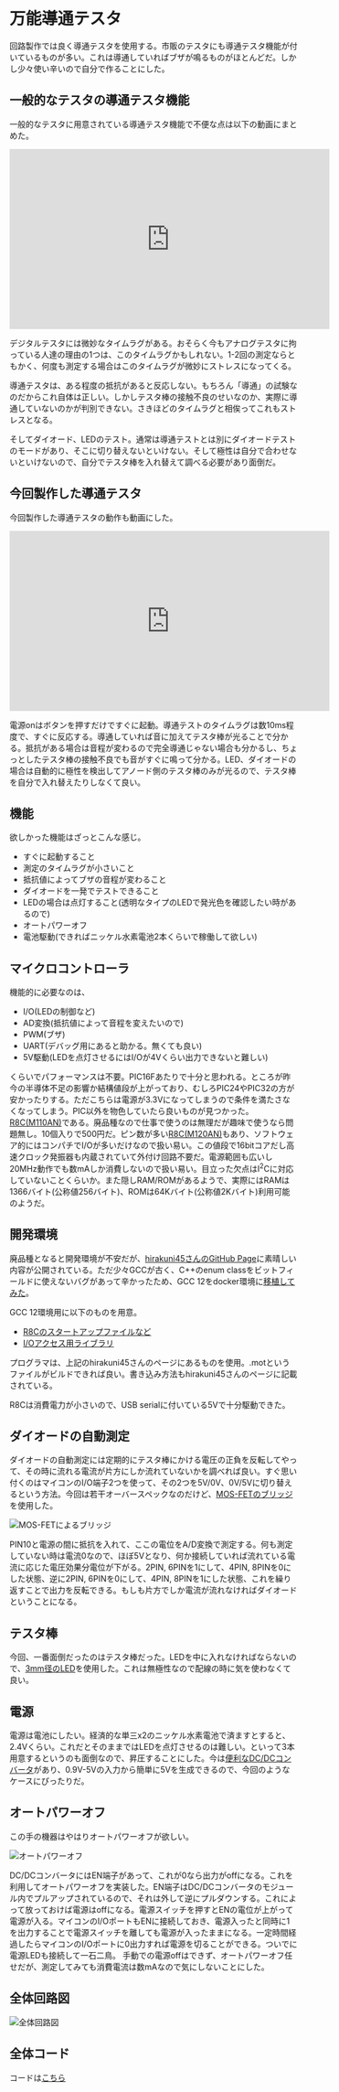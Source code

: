 # 万能導通テスタ

回路製作では良く導通テスタを使用する。市販のテスタにも導通テスタ機能が付いているものが多い。これは導通していればブザが鳴るものがほとんどだ。しかし少々使い辛いので自分で作ることにした。

## 一般的なテスタの導通テスタ機能

一般的なテスタに用意されている導通テスタ機能で不便な点は以下の動画にまとめた。

<iframe width="560" height="315" src="https://www.youtube.com/embed/wsYs5_lycps" title="YouTube video player" frameborder="0" allow="accelerometer; autoplay; clipboard-write; encrypted-media; gyroscope; picture-in-picture; web-share" allowfullscreen></iframe>

デジタルテスタには微妙なタイムラグがある。おそらく今もアナログテスタに拘っている人達の理由の1つは、このタイムラグかもしれない。1-2回の測定ならともかく、何度も測定する場合はこのタイムラグが微妙にストレスになってくる。

導通テスタは、ある程度の抵抗があると反応しない。もちろん「導通」の試験なのだからこれ自体は正しい。しかしテスタ棒の接触不良のせいなのか、実際に導通していないのかが判別できない。さきほどのタイムラグと相俟ってこれもストレスとなる。

そしてダイオード、LEDのテスト。通常は導通テストとは別にダイオードテストのモードがあり、そこに切り替えないといけない。そして極性は自分で合わせないといけないので、自分でテスタ棒を入れ替えて調べる必要があり面倒だ。

## 今回製作した導通テスタ

今回製作した導通テスタの動作も動画にした。

<iframe width="560" height="315" src="https://www.youtube.com/embed/jaog9l4Jh-w" title="YouTube video player" frameborder="0" allow="accelerometer; autoplay; clipboard-write; encrypted-media; gyroscope; picture-in-picture; web-share" allowfullscreen></iframe>

電源onはボタンを押すだけですぐに起動。導通テストのタイムラグは数10ms程度で、すぐに反応する。導通していれば音に加えてテスタ棒が光ることで分かる。抵抗がある場合は音程が変わるので完全導通じゃない場合も分かるし、ちょっとしたテスタ棒の接触不良でも音がすぐに鳴って分かる。LED、ダイオードの場合は自動的に極性を検出してアノード側のテスタ棒のみが光るので、テスタ棒を自分で入れ替えたりしなくて良い。

## 機能

欲しかった機能はざっとこんな感じ。

* すぐに起動すること
* 測定のタイムラグが小さいこと
* 抵抗値によってブザの音程が変わること
* ダイオードを一発でテストできること
* LEDの場合は点灯すること(透明なタイプのLEDで発光色を確認したい時があるので)
* オートパワーオフ
* 電池駆動(できればニッケル水素電池2本くらいで稼働して欲しい)

## マイクロコントローラ

機能的に必要なのは、

* I/O(LEDの制御など)
* AD変換(抵抗値によって音程を変えたいので)
* PWM(ブザ)
* UART(デバッグ用にあると助かる。無くても良い)
* 5V駆動(LEDを点灯させるにはI/Oが4Vくらい出力できないと難しい)

くらいでパフォーマンスは不要。PIC16Fあたりで十分と思われる。ところが昨今の半導体不足の影響か結構値段が上がっており、むしろPIC24やPIC32の方が安かったりする。ただこちらは電源が3.3Vになってしまうので条件を満たさなくなってしまう。PIC以外を物色していたら良いものが見つかった。[R8C(M110AN)](https://akizukidenshi.com/catalog/g/gI-04524/)である。廃品種なので仕事で使うのは無理だが趣味で使うなら問題無し。10個入りで500円だ。ピン数が多い[R8C(M120AN)](https://akizukidenshi.com/catalog/g/gI-04525/)もあり、ソフトウェア的にはコンパチでI/Oが多いだけなので扱い易い。この値段で16bitコアだし高速クロック発振器も内蔵されていて外付け回路不要だ。電源範囲も広いし20MHz動作でも数mAしか消費しないので扱い易い。目立った欠点はI<sup>2</sup>Cに対応していないことくらいか。また隠しRAM/ROMがあるようで、実際にはRAMは1366バイト(公称値256バイト)、ROMは64Kバイト(公称値2Kバイト)利用可能のようだ。

## 開発環境

廃品種となると開発環境が不安だが、[hirakuni45さんのGitHub Page](https://github.com/hirakuni45/R8C)に素晴しい内容が公開されている。ただ少々GCCが古く、C++のenum classをビットフィールドに使えないバグがあって辛かったため、GCC 12をdocker環境に[移植してみた](https://github.com/r8c-m1x0a/docker-devenv)。

GCC 12環境用に以下のものを用意。

* [R8Cのスタートアップファイルなど](https://github.com/r8c-m1x0a/r8c)
* [I/Oアクセス用ライブラリ](https://github.com/r8c-m1x0a/io)

プログラマは、上記のhirakuni45さんのページにあるものを使用。.motというファイルがビルドできれば良い。書き込み方法もhirakuni45さんのページに記載されている。

R8Cは消費電力が小さいので、USB serialに付いている5Vで十分駆動できた。

## ダイオードの自動測定

ダイオードの自動測定には定期的にテスタ棒にかける電圧の正負を反転してやって、その時に流れる電流が片方にしか流れていないかを調べれば良い。すぐ思い付くのはマイコンのI/O端子2つを使って、その2つを5V/0V、0V/5Vに切り替えるという方法。今回は若干オーバースペックなのだけど、[MOS-FETのブリッジ](https://akizukidenshi.com/catalog/g/gK-11338/)を使用した。

![MOS-FETによるブリッジ](bridge.png)

PIN10と電源の間に抵抗を入れて、ここの電位をA/D変換で測定する。何も測定していない時は電流0なので、ほぼ5Vとなり、何か接続していれば流れている電流に応じた電圧効果分電位が下がる。2PIN, 6PINを1にして、4PIN, 8PINを0にした状態、逆に2PIN, 6PINを0にして、4PIN, 8PINを1にした状態、これを繰り返すことで出力を反転できる。もしも片方でしか電流が流れなければダイオードということになる。

## テスタ棒

今回、一番面倒だったのはテスタ棒だった。LEDを中に入れなければならないので、[3mm径のLED](https://akizukidenshi.com/catalog/g/gI-11579/)を使用した。これは無極性なので配線の時に気を使わなくて良い。

## 電源

電源は電池にしたい。経済的な単三x2のニッケル水素電池で済ますとすると、2.4Vくらい。これだとそのままではLEDを点灯させるのは難しい。といって3本用意するというのも面倒なので、昇圧することにした。今は[便利なDC/DCコンバータ](https://akizukidenshi.com/catalog/g/gK-13065/)があり、0.9V-5Vの入力から簡単に5Vを生成できるので、今回のようなケースにぴったりだ。

## オートパワーオフ

この手の機器はやはりオートパワーオフが欲しい。

![オートパワーオフ](autopoweroff.png)

DC/DCコンバータにはEN端子があって、これが0なら出力がoffになる。これを利用してオートパワーオフを実装した。EN端子はDC/DCコンバータのモジュール内でプルアップされているので、それは外して逆にプルダウンする。これによって放っておけば電源はoffになる。電源スイッチを押すとENの電位が上がって電源が入る。マイコンのI/OポートもENに接続しておき、電源入ったと同時に1を出力することで電源スイッチを離しても電源が入ったままになる。一定時間経過したらマイコンのI/Oポートに0出力すれば電源を切ることができる。ついでに電源LEDも接続して一石二鳥。
手動での電源offはできず、オートパワーオフ任せだが、測定してみても消費電流は数mAなので気にしないことにした。

## 全体回路図

![全体回路図](schematics.png)

## 全体コード

コードは[こちら](https://github.com/r8c-m1x0a/univ_tester)
